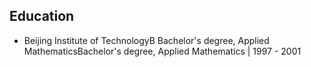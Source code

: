 ## Education
- Beijing Institute of TechnologyB Bachelor's degree, Applied MathematicsBachelor's degree, Applied Mathematics | 1997 - 2001